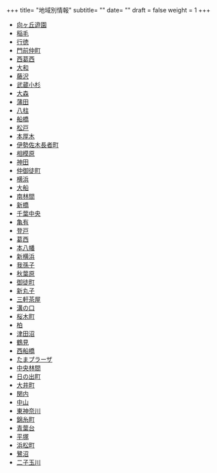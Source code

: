+++
title= "地域別情報"
subtitle= ""
date= ""
draft = false
weight = 1
+++
- [向ヶ丘遊園](/post/mukogaokayuen/)
- [稲毛](/post/inage/)
- [行徳](/post/gyotoku/)
- [門前仲町](/post/monzennakacho/)
- [西葛西](/post/nishikasai/)
- [大和](/post/yamato/)
- [藤沢](/post/fujisawa/)
- [武蔵小杉](/post/musashikosugi/)
- [大森](/post/omori/)
- [蒲田](/post/kamata/)
- [八柱](/post/yabashira/)
- [船橋](/post/funabashi/)
- [松戸](/post/matsudo/)
- [本厚木](/post/honatsugi/)
- [伊勢佐木長者町](/post/isesakityoja/)
- [相模原](/post/sagamihara/)
- [神田](/post/kanda/)
- [仲御徒町](/post/nakaokachimachi/)
- [横浜](/post/yokohama/)
- [大船](/post/ofuna/)
- [南林間](/post/minamirinkan/)
- [新橋](/post/sinbashi/)
- [千葉中央](/post/chibachuo/)
- [亀有](/post/kameari/)
- [登戸](/post/noborito/)
- [葛西](/post/kasai/)
- [本八幡](/post/motoyawata/)
- [新横浜](/post/shinyokohama/)
- [我孫子](/post/abiko/)
- [秋葉原](/post/akihabara/)
- [御徒町](/post/okachimachi/)
- [新丸子](/post/shinmaruko/)
- [三軒茶屋](/post/sangenchaya/)
- [溝の口](/post/mizonoguchi/)
- [桜木町](/post/sakuragicho/)
- [柏](/post/kashiwa/)
- [津田沼](/post/tsudanuma/)
- [鶴見](/post/tsurumi/)
- [西船橋](/post/nishifunabashi/)
- [たまプラーザ](/post/tamaplaza/)
- [中央林間](/post/chuorinkan/)
- [日の出町](/post/hinodecho/)
- [大井町](/post/oimachi/)
- [関内](/post/kannai/)
- [中山](/post/nakayama/)
- [東神奈川](/post/higashikanagawa/)
- [錦糸町](/post/kinshicho/)
- [青葉台](/post/aobadai/)
- [平塚](/post/hiratsuka/)
- [浜松町](/post/hamamatsucho/)
- [鷺沼](/post/saginuma/)
- [二子玉川](/post/futakotamagawa/)
